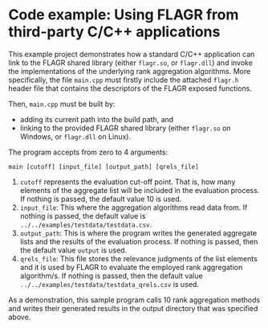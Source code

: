 # Code example: Using FLAGR from third-party C/C++ applications

This example project demonstrates how a standard C/C++ application can link to the FLAGR shared library (either `flagr.so`, or `flagr.dll`) and invoke the implementations of the underlying rank aggregation algorithms. More specifically, the file `main.cpp` must firstly include the attached `flagr.h` header file that contains the descriptors of the FLAGR exposed functions.

Then, `main.cpp` must be built by:
* adding its current path into the build path, and 
* linking to the provided FLAGR shared library (either `flagr.so` on Windows, or `flagr.dll` on Linux).

The program accepts from zero to 4 arguments:

`main [cutoff] [input_file] [output_path] [qrels_file]`


1. `cutoff` represents the evaluation cut-off point. That is, how many elements of the aggregate list will be included in the evaluation process. If nothing is passed, the default value 10 is used.
2. `input_file`: This where the aggregation algorithms read data from. If nothing is passed, the default value is `../../examples/testdata/testdata.csv`.
3. `output_path`: This is where the program writes the generated aggregate lists and the results of the evaluation process. If nothing is passed, then the default value `output` is used.
4. `qrels_file`: This file stores the relevance judgments of the list elements and it is used by FLAGR to evaluate the employed rank aggregation algorithm/s. If nothing is passed, then the default value `../../examples/testdata/testdata_qrels.csv` is used.

As a demonstration, this sample program calls 10 rank aggregation methods and writes their generated results in the output directory that was specified above.
